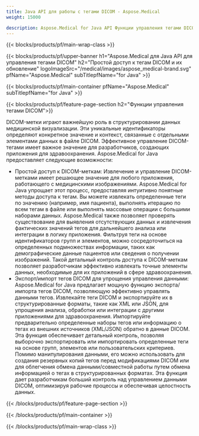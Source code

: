 ```yaml
---
title: Java API для работы с тегами DICOM - Aspose.Medical
weight: 15000

description: Aspose.Medical for Java API Функции управления тегами DICOM
---
```


{{< blocks/products/pf/main-wrap-class >}}

{{< blocks/products/pf/upper-banner h1="Aspose.Medical для Java API для управления тегами DICOM" h2="Простой доступ к тегам DICOM и их обновление" logoImageSrc="/medical/images/aspose_medical-brand.svg" pfName="Aspose.Medical" subTitlepfName="for Java" >}}

{{< blocks/products/pf/main-container pfName="Aspose.Medical" subTitlepfName="for Java" >}}

{{< blocks/products/pf/feature-page-section h2="Функции управления тегами DICOM">}}

<p>DICOM-метки играют важнейшую роль в структурировании данных медицинской визуализации. Эти уникальные идентификаторы определяют конкретное значение и контекст, связанные с отдельными элементами данных в файле DICOM. Эффективное управление DICOM-тегами имеет важное значение для разработчиков, создающих приложения для здравоохранения. Aspose.Medical for Java предоставляет следующие возможности:</p>

<ul>
<li>Простой доступ к DICOM-меткам: Извлечение и управление DICOM-метками имеет решающее значение для любого приложения, работающего с медицинскими изображениями. Aspose.Medical for Java упрощает этот процесс, предоставляя интуитивно понятные методы доступа к тегам. Вы можете извлекать определенные теги по значению (например, имя пациента), выполнять итерацию по всем тегам в файле или выполнять массовые операции с большими наборами данных. Aspose.Medical также позволяет проверять существование для выявления отсутствующих данных и извлечения фактических значений тегов для дальнейшего анализа или интеграции в логику приложения. Фильтруя теги на основе идентификаторов групп и элементов, можно сосредоточиться на определенных подмножествах информации, таких как демографические данные пациентов или сведения о получении изображений. Такой детальный контроль доступа к DICOM-меткам позволяет разработчикам эффективно извлекать точные элементы данных, необходимые для их приложений в сфере здравоохранения.</li>
<li>Экспорт/импорт тегов DICOM для упрощения управления данными: Aspose.Medical for Java предлагает мощную функцию экспорта/импорта тегов DICOM, позволяющую эффективно управлять данными тегов. Извлекайте теги DICOM и экспортируйте их в структурированные форматы, такие как XML или JSON, для упрощения анализа, обработки или интеграции с другими приложениями для здравоохранения. Импортируйте предварительно определенные наборы тегов или информацию о тегах из внешних источников (XML/JSON) обратно в данные DICOM. Эта функция обеспечивает детальный контроль, позволяя выборочно экспортировать или импортировать определенные теги на основе групп, элементов или пользовательских критериев. Помимо манипулирования данными, его можно использовать для создания резервных копий тегов перед модификациями DICOM или для облегчения обмена данными/совместной работы путем обмена информацией о тегах в структурированных форматах. Эта функция дает разработчикам больший контроль над управлением данными DICOM, оптимизируя рабочие процессы и обеспечивая целостность данных.</li>
</ul>

{{< /blocks/products/pf/feature-page-section >}}

{{< /blocks/products/pf/main-container >}}

{{< /blocks/products/pf/main-wrap-class >}}